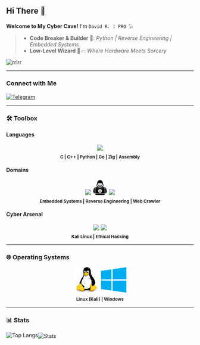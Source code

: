 ## **Hi There 👋**  
**Welcome to My Cyber Cave!** I'm `𝙳𝚊𝚟𝚒𝚍 𝚁. | 𝙿𝚁𝙾 𓅃`  
> - **Code Breaker & Builder** 🔨: *Python | Reverse Engineering | Embedded Systems*  
> - **Low-Level Wizard 🧙♂️**: *Where Hardware Meets Sorcery*  
<p align="left"> <img src="https://komarev.com/ghpvc/?username=rrlrr&label=Profile%20views&color=0e75b6&style=flat" alt="rrlrr" height="22"/> </p>

---

### **Connect with Me**  
<p align="left">
<a href="https://t.me/K666666" target="_blank"><img align="center" src="https://user-images.githubusercontent.com/49933115/139837223-bf23d3a9-4638-4e17-994a-ac8678d5f517.png" alt="Telegram" height="45"/></a>
</p>

---

### **🛠️ Toolbox**  

#### **Languages**  
<p align="center">
  <img src="https://skillicons.dev/icons?i=c,cpp,py,go,zig,assembly" />  
  <br>  
  <sub><b>C | C++ | Python | Go | Zig | Assembly</b></sub>  
</p>  

#### **Domains**  
<p align="center">
  <img src="https://skillicons.dev/icons?i=linux,raspberrypi,arduino" />  
  <img src="img/hacker.png" width="40" />  
  <img src="https://skillicons.dev/icons?i=github" />  
  <br>  
  <sub><b>Embedded Systems | Reverse Engineering | Web Crawler</b></sub>  
</p>  

#### **Cyber Arsenal**  
<p align="center">
  <img src="https://skillicons.dev/icons?i=kali" />  
  <img src="https://img.icons8.com/color/48/000000/cyber-security.png" width="40" />  
  <br>  
  <sub><b>Kali Linux | Ethical Hacking</b></sub>  
</p>  

---

### **🌐 Operating Systems**  
<p align="center">
  <img src="https://raw.githubusercontent.com/devicons/devicon/master/icons/linux/linux-original.svg" width="70" height="70" />  
  <img src="https://raw.githubusercontent.com/devicons/devicon/master/icons/windows8/windows8-original.svg" width="70" height="70" />  
  <br>  
  <sub><b>Linux (Kali) | Windows</b></sub>  
</p>  

---

### **📊 Stats**  
<p align="left">
  <img align="left" src="https://github-readme-stats.vercel.app/api/top-langs?username=rrlrr&show_icons=true&locale=en&layout=compact&theme=tokyonight" alt="Top Langs" />  
  <img align="center" src="https://github-readme-stats.vercel.app/api?username=rrlrr&show_icons=true&locale=en&theme=tokyonight" alt="Stats" />  
</p>
